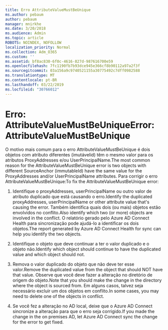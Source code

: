 ```yaml
---
title: Erro AttributeValueMustBeUnique
ms.author: pebaum
author: pebaum
manager: mnirkhe
ms.date: 3/20/2018
ms.audience: Admin
ms.topic: article
ROBOTS: NOINDEX, NOFOLLOW
localization_priority: Normal
ms.collection: Adm_O365
ms.custom: ''
ms.assetid: bf8ac830-6f0c-4616-827d-987616700e59
ms.openlocfilehash: 7fc1190fb7b93dce945e366cf8b90112a97a2f3f
ms.sourcegitcommit: 03a156a9c9740521155a30775492c7dff0982588
ms.translationtype: MT
ms.contentlocale: pt-BR
ms.lasthandoff: 03/22/2019
ms.locfileid: "30766012"
---
```

# <a name="error-attributevaluemustbeunique"></a><span data-ttu-id="e85cf-102">Erro: AttributeValueMustBeUnique</span><span class="sxs-lookup"><span data-stu-id="e85cf-102">Error: AttributeValueMustBeUnique</span></span>

<span data-ttu-id="e85cf-103">O motivo mais comum para o erro AttributeValueMustBeUnique é dois objetos com atributo diferentes (imutávelid) têm o mesmo valor para os atributos ProxyAddresses e/ou UserPrincipalName.</span><span class="sxs-lookup"><span data-stu-id="e85cf-103">The most common reason for the AttributeValueMustBeUnique error is two objects with different SourceAnchor (immutableId) have the same value for the ProxyAddresses and/or UserPrincipalName attributes.</span></span> <span data-ttu-id="e85cf-104">Para corrigir o erro AttributeValueMustBeUnique:</span><span class="sxs-lookup"><span data-stu-id="e85cf-104">To fix the AttributeValueMustBeUnique error:</span></span>
  
1. <span data-ttu-id="e85cf-105">Identifique o proxyAddresses, userPrincipalName ou outro valor de atributo duplicado que está causando o erro.</span><span class="sxs-lookup"><span data-stu-id="e85cf-105">Identify the duplicated proxyAddresses, userPrincipalName or other attribute value that's causing the error.</span></span> <span data-ttu-id="e85cf-106">Também identifica quais dois (ou mais) objetos estão envolvidos no conflito.</span><span class="sxs-lookup"><span data-stu-id="e85cf-106">Also identify which two (or more) objects are involved in the conflict.</span></span> <span data-ttu-id="e85cf-107">O relatório gerado pelo Azure AD Connect Health para sincronização pode ajudá-lo a identificar os dois objetos.</span><span class="sxs-lookup"><span data-stu-id="e85cf-107">The report generated by Azure AD Connect Health for sync can help you identify the two objects.</span></span>
    
2. <span data-ttu-id="e85cf-108">Identifique o objeto que deve continuar a ter o valor duplicado e o objeto não.</span><span class="sxs-lookup"><span data-stu-id="e85cf-108">Identify which object should continue to have the duplicated value and which object should not.</span></span>
    
3. <span data-ttu-id="e85cf-109">Remova o valor duplicado do objeto que não deve ter esse valor.</span><span class="sxs-lookup"><span data-stu-id="e85cf-109">Remove the duplicated value from the object that should NOT have that value.</span></span> <span data-ttu-id="e85cf-110">Observe que você deve fazer a alteração no diretório de origem do objeto.</span><span class="sxs-lookup"><span data-stu-id="e85cf-110">Note that you should make the change in the directory where the object is sourced from.</span></span> <span data-ttu-id="e85cf-111">Em alguns casos, talvez seja necessário excluir um dos objetos em conflito.</span><span class="sxs-lookup"><span data-stu-id="e85cf-111">In some cases, you may need to delete one of the objects in conflict.</span></span>
    
4. <span data-ttu-id="e85cf-112">Se você fez a alteração no AD local, deixe que o Azure AD Connect sincronize a alteração para que o erro seja corrigido.</span><span class="sxs-lookup"><span data-stu-id="e85cf-112">If you made the change in the on premises AD, let Azure AD Connect sync the change for the error to get fixed.</span></span>
    

